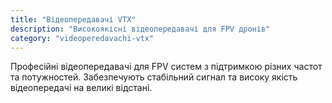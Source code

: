 ```yaml
---
title: "Відеопередавачі VTX"
description: "Високоякісні відеопередавачі для FPV дронів"
category: "videoperedavachi-vtx"
---
```


Професійні відеопередавачі для FPV систем з підтримкою різних частот та потужностей. Забезпечують стабільний сигнал та високу якість відеопередачі на великі відстані.